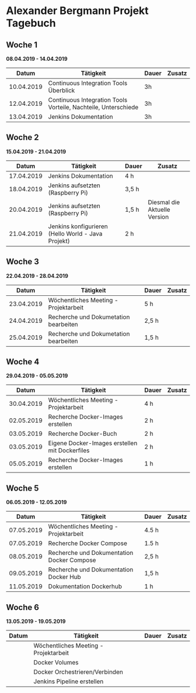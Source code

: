 # Alexander Bergmann Projekt Tagebuch

## Woche 1 

__08.04.2019 - 14.04.2019__

| Datum      | Tätigkeit                                                    | Dauer | Zusatz |
| ---------- | ------------------------------------------------------------ | ----- | ------ |
| 10.04.2019 | Continuous Integration Tools Überblick                       | 3h    |        |
| 12.04.2019 | Continuous Integration Tools Vorteile, Nachteile, Unterschiede | 3h    |        |
| 13.04.2019 | Jenkins Dokumentation                                        | 3h    |        |

## Woche 2

__15.04.2019 - 21.04.2019__

| Datum      | Tätigkeit                                          | Dauer | Zusatz                       |
| ---------- | -------------------------------------------------- | ----- | ---------------------------- |
| 17.04.2019 | Jenkins Dokumentation                              | 4 h   |                              |
| 18.04.2019 | Jenkins aufsetzten (Raspberry Pi)                  | 3,5 h |                              |
| 20.04.2019 | Jenkins aufsetzten (Raspberry Pi)                  | 1,5 h | Diesmal die Aktuelle Version |
| 21.04.2019 | Jenkins konfigurieren (Hello World - Java Projekt) | 2 h   |                              |

## Woche 3

__22.04.2019 - 28.04.2019__

| Datum      | Tätigkeit                             | Dauer | Zusatz |
| ---------- | ------------------------------------- | ----- | ------ |
| 23.04.2019 | Wöchentliches Meeting - Projektarbeit | 5 h   |        |
| 24.04.2019 | Recherche und Dokumetation bearbeiten | 2,5 h |        |
| 25.04.2019 | Recherche und Dokumetation bearbeiten | 1,5 h |        |

## Woche 4

__29.04.2019 - 05.05.2019__

| Datum      | Tätigkeit                                      | Dauer | Zusatz |
| ---------- | ---------------------------------------------- | ----- | ------ |
| 30.04.2019 | Wöchentliches Meeting - Projektarbeit          | 4 h   |        |
| 02.05.2019 | Recherche Docker-Images erstellen              | 2 h   |        |
| 03.05.2019 | Recherche Docker-Buch                          | 2 h   |        |
| 03.05.2019 | Eigene Docker-Images erstellen mit Dockerfiles | 2 h   |        |
| 05.05.2019 | Recherche Docker-Images erstellen              | 1 h   |        |

## Woche 5

__06.05.2019 - 12.05.2019__

| Datum      | Tätigkeit                                  | Dauer | Zusatz |
| ---------- | ------------------------------------------ | ----- | ------ |
| 07.05.2019 | Wöchentliches Meeting - Projektarbeit      | 4.5 h |        |
| 07.05.2019 | Recherche Docker Compose                   | 1.5 h |        |
| 08.05.2019 | Recherche und Dokumentation Docker Compose | 2,5 h |        |
| 09.05.2019 | Recherche und Dokumentation Docker Hub     | 1,5 h |        |
| 11.05.2019 | Dokumentation Dockerhub                    | 1 h   |        |

## Woche 6

__13.05.2019 - 19.05.2019__

| Datum | Tätigkeit                             | Dauer | Zusatz |
| ----- | ------------------------------------- | ----- | ------ |
|       | Wöchentliches Meeting - Projektarbeit |       |        |
|       | Docker Volumes                        |       |        |
|       | Docker Orchestrieren/Verbinden        |       |        |
|       | Jenkins Pipeline erstellen            |       |        |

